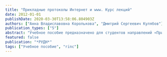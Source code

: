 ```yaml
---
title: "Прикладные протоколы Интернет и www. Курс лекций"
date: 2012-01-01
publishDate: 2020-03-30T13:58:06.804903Z
authors: ["Анна Владиславовна Королькова", "Дмитрий Сергеевич Кулябов"]
publication_types: ["5"]
abstract: "Учебное пособие предназначено для студентов направлений «Прикладная математика и информатика», «Математика и компьютерные науки», «Фундаментальная информатика и информационные технологии», «Бизнес-информатика»."
featured: false
publication: "*РУДН*"
tags: ["Учебное пособие", "rinc"]
---
```


